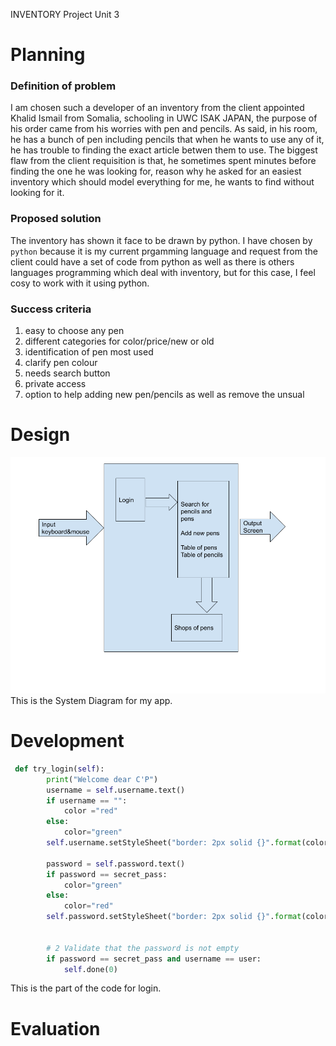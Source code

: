 INVENTORY Project Unit 3

# Planning
### Definition of problem
I am chosen such a developer of an inventory from the client appointed Khalid Ismail from Somalia, schooling in UWC ISAK JAPAN, the purpose of his order came from his worries with pen and pencils. As said, in his room, he has a bunch of pen including pencils that when he wants to use any of it, he has trouble to finding the exact article betwen them to use. The biggest flaw from the client requisition is that, he sometimes spent minutes before finding the one he was looking for, reason why he asked for an easiest inventory which should model everything for me, he wants to find without looking for it.

### Proposed solution
The inventory has shown it face to be drawn by python. I have chosen by ```python``` because it is my current prgamming language and request from the client could have a set of code from python as well as there is others languages programming which deal with inventory, but for this case, I feel cosy to work with it using python.

### Success criteria
1. easy to choose any pen
1. different categories for color/price/new or old
1. identification of pen most used
1. clarify pen colour
1. needs search button 
1. private access
1. option to help adding new pen/pencils as well as remove the unsual

# Design
![systemdiagarm](SystemDiagram.png)
This is the System Diagram for my app.

# Development
```.py
 def try_login(self):
        print("Welcome dear C'P")
        username = self.username.text()
        if username == "":
            color ="red"
        else:
            color="green"
        self.username.setStyleSheet("border: 2px solid {}".format(color))

        password = self.password.text()
        if password == secret_pass:
            color="green"
        else:
            color="red"
        self.password.setStyleSheet("border: 2px solid {}".format(color))


        # 2 Validate that the password is not empty
        if password == secret_pass and username == user:
            self.done(0)
```
This is the part of the code for login.

# Evaluation
